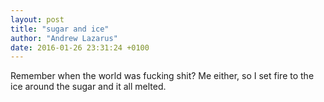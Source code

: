 ```yaml
---
layout: post
title: "sugar and ice"
author: "Andrew Lazarus"
date: 2016-01-26 23:31:24 +0100
---
```


Remember when the world was fucking shit? Me either, so I set fire to the ice around the sugar and it all melted.